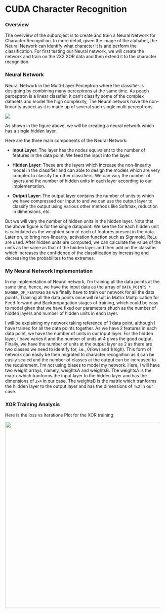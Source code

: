 CUDA Character Recognition
======================

### Overview

The overview of the subproject is to create and train a Neural Network for Character Recognition. In more detail, given the image of the alphabet, the Neural Network can identify what character it is and perform the classification. For first testing our Neural network, we will create the network and train on the 2X2 XOR data and then extend it to the character recognition.

### Neural Network

Neural Network in the Multi-Layer Perceptron where the classifier is designing by combining many perceptrons at the same time. As peach perceptron is a linear classfier, it can't classify some of the complex datasets and model the high complexity, The Neural network have the non-linearity aspect as it is made up of several such single multi perceptrons. 

![](img/Weighting.PNG)

As shown in the figure above, we will be creating a neural network which has a single hidden layer. 

Here are the three main components of the Neural Network:

* **Input Layer**: The layer has the nodes equivalent to the number of features in the data point. We feed the input into the layer.

* **Hidden Layer**: These are the layers which increase the non-linearity model in the classifier and can able to design the models which are very complex to classify for other classifiers. We can vary the number of layers and the number of hidden units in each layer according to our implementation. 

* **Output Layer**: The output layer contains the number of units to which we have compressed our input to and we can use the output layer to classify the output using various other methods like Softmax, reduction in dimensions, etc.

But we will vary the number of hidden units in the hidden layer. Note that the above figure is for the single datapoint. We see the for each hidden unit is calculated as the weighted sum of each of features present in the data. Later on, to bring non-linearity, activation function such as Signmoid, ReLu are used. After hidden units are computed, we can calculate the value of the units as the same as that of the hidden layer and then add on the classifier which increases the confidence of the classification by increasing and decreasing the probabilites to the extremes. 

### My Neural Network Implementation

In my implemetation of Neural network, I'm training all the data points at the same time, hence, we have the input data as the array of `DATA_POINTS * NUMBER_OF_FEATURES` as we finally have to train our network for all the data points. Training all the data points once will result in Matrix Multplication for Feed forward and Backpropagation stages of training, which could be easy to model given that we have fixed our parameters shuch as the number of hidden layers and number of hidden units in each layer. 

I will be explaining my network taking reference of 1 data point, although I have trained for all the data points together. As we have 2 features in each data point, we have the number of units in our input layer. For the hidden layer, I have varies it and the number of units at 4 gives the good output. Finally, we have the number of units at the output layer as 2 as there are two classes we need to identify for, i.e., 0(low) and 1(high). This form of network can easily be then migrated to character recognition as it can be easily scaled and the number of classes at the output can be increased to the requirement. I'm not using biases to model my network. Here, I will have two weight arrays, namely, weightsA and weightsB. The weightsA is the matrix which tranforms the input layer to the hidden layer and has the dimensions of `2x4` in our case.  The weightsB is the matrix which tranforms the hiidden layer to the output layer and has the dimensions of `4x2` in our case. 

### XOR Training Analysis

Here is the loss vs Iterations Plot for the XOR training:

<p align="center"><img src="https://github.com/somanshu25/Project2-Number-Algorithms/blob/master/Project2-Character-Recognition/img/LossVsIterations_XOR.png" width="600"/></p>
